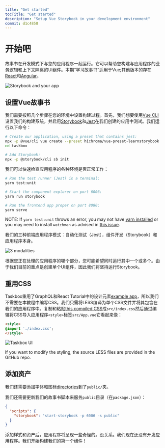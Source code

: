 ```yaml
---
title: "Get started"
tocTitle: "Get started"
description: "Setup Vue Storybook in your development environment"
commit: d1c4858
---
```


# 开始吧

故事书在开发模式下与您的应用程序一起运行。它可以帮助您构建与应用程序的业务逻辑和上下文隔离的UI组件。本期“学习故事书”适用于Vue;其他版本的存在[React](/react/en/get-started)和[Angular](/angular/en/get-started)。

![Storybook and your app](/storybook-relationship.jpg)

## 设置Vue故事书

我们需要按照几个步骤在您的环境中设置构建过程。首先，我们想要使用[Vue CLI](https://cli.vuejs.org)设置我们的构建系统，并启用[Storybook](https://storybook.js.org/)和[Jest](https://facebook.github.io/jest/)在我们创建的应用中测试。我们运行以下命令：

```bash
# Create our application, using a preset that contains jest:
npx -p @vue/cli vue create --preset hichroma/vue-preset-learnstorybook taskbox
cd taskbox

# Add Storybook:
npx -p @storybook/cli sb init
```

我们可以快速检查应用程序的各种环境是否正常工作：

```bash
# Run the test runner (Jest) in a terminal:
yarn test:unit

# Start the component explorer on port 6006:
yarn run storybook

# Run the frontend app proper on port 8080:
yarn serve
```

<div class="aside">
  NOTE: If <code>yarn test:unit</code> throws an error, you may not have <a href="https://yarnpkg.com/lang/en/docs/install/">yarn installed</a> or you may need to install <code>watchman</code> as advised in <a href="https://github.com/facebook/create-react-app/issues/871#issuecomment-252297884">this issue</a>.
</div>

我们的三种前端应用程序模式：自动化测试（Jest），组件开发（Storybook）和应用程序本身。

![3 modalities](/app-three-modalities-vue.png)

根据您正在处理的应用程序的哪个部分，您可能希望同时运行其中一个或多个。由于我们目前的重点是创建单个UI组件，因此我们将坚持运行Storybook。

## 重用CSS

Taskbox重用了GraphQL和React Tutorial中的设计元素[example app](https://blog.hichroma.com/graphql-react-tutorial-part-1-6-d0691af25858)，所以我们不需要在本教程中编写CSS。我们只需将LESS编译为单个CSS文件并将其包含在我们的应用程序中。复制和粘贴[this compiled CSS](https://github.com/hichroma/learnstorybook-code/blob/master/src/index.css)成`src/index.css`然后通过编辑将CSS导入应用程序`<style>`标签`src/App.vue`它看起来像：

```html
<style>
@import './index.css';
</style>
```

![Taskbox UI](/ss-browserchrome-taskbox-learnstorybook.png)

<div class="aside">
If you want to modify the styling, the source LESS files are provided in the GitHub repo.
</div>

## 添加资产

我们还需要添加字体和图标[directories](https://github.com/hichroma/learnstorybook-code/tree/master/public)到了`public/`夹。

我们还需要更新我们的故事书脚本来服务`public`目录（在`package.json`）：

```json
{
  "scripts": {
    "storybook": "start-storybook -p 6006 -s public"
  }
}
```

添加样式和资产后，应用程序将呈现一些奇怪的。没关系。我们现在还没有开发应用程序。我们开始构建我们的第一个组件！
